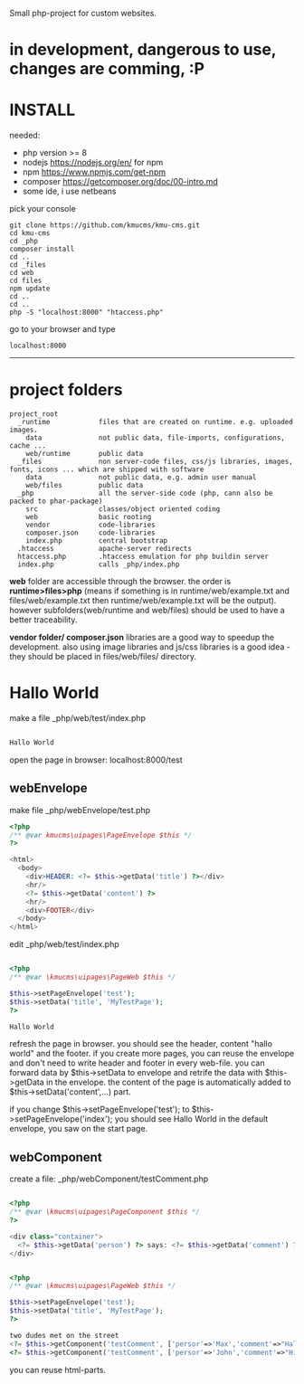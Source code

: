 Small php-project for custom websites.

# in development, dangerous to use, changes are comming, :P

# INSTALL

needed:
-  php   version >= 8
-  nodejs https://nodejs.org/en/ for npm
-  npm https://www.npmjs.com/get-npm
-  composer https://getcomposer.org/doc/00-intro.md
-  some ide, i use netbeans

pick your console

```
git clone https://github.com/kmucms/kmu-cms.git
cd kmu-cms
cd _php
composer install
cd ..
cd _files
cd web
cd files
npm update
cd ..
cd ..
php -S "localhost:8000" "htaccess.php"
```

go to your browser and type

```
localhost:8000
```


---

# project folders

```
project_root
  _runtime            files that are created on runtime. e.g. uploaded images.
    data              not public data, file-imports, configurations, cache ...
    web/runtime       public data
  _files              non server-code files, css/js libraries, images, fonts, icons ... which are shipped with software
    data              not public data, e.g. admin user manual
    web/files         public data
  _php                all the server-side code (php, cann also be packed to phar-package)
    src               classes/object oriented coding
    web               basic rooting
    vendor            code-libraries
    composer.json     code-libraries
    index.php         central bootstrap
  .htaccess           apache-server redirects
  htaccess.php        .htaccess emulation for php buildin server
  index.php           calls _php/index.php
```

**web** folder are accessible through the browser. the order is **runtime>files>php** (means if something is in runtime/web/example.txt and
files/web/example.txt then runtime/web/example.txt will be the output). 
however subfolders(web/runtime and web/files) should be used to have a better traceability. 

**vendor folder/ composer.json** libraries are a good way to speedup the development. 
also using image libraries and js/css libraries is a good idea - they should be placed in files/web/files/ directory.

# Hallo World

make a file _php/web/test/index.php

```php

Hallo World

```

open the page in browser: localhost:8000/test


## webEnvelope

make file _php/webEnvelope/test.php

```php
<?php
/** @var kmucms\uipages\PageEnvelope $this */
?>

<html>
  <body>
    <div>HEADER: <?= $this->getData('title') ?></div>
    <hr/>
    <?= $this->getData('content') ?>  
    <hr/>
    <div>FOOTER</div>
  </body>
</html>

```

edit _php/web/test/index.php 

```php

<?php
/** @var \kmucms\uipages\PageWeb $this */

$this->setPageEnvelope('test');
$this->setData('title', 'MyTestPage');
?>

Hallo World

```

refresh the page in browser. you should see the header, content "hallo world" and the footer.
if you create more pages, you can reuse the envelope and don't need to write header and footer in every web-file.
you can forward data by $this->setData to envelope and retrife the data with $this->getData in the envelope.
the content of the page is automatically added to $this->setData('content',...) part.

if you change $this->setPageEnvelope('test'); to $this->setPageEnvelope('index'); you should see Hallo World in
the default envelope, you saw on the start page.


## webComponent

create a file: _php/webComponent/testComment.php

```php

<?php
/** @var \kmucms\uipages\PageComponent $this */
?>

<div class="container">
  <?= $this->getData('person') ?> says: <?= $this->getData('comment') ?>
</div>

```


```php

<?php
/** @var \kmucms\uipages\PageWeb $this */

$this->setPageEnvelope('test');
$this->setData('title', 'MyTestPage');
?>

two dudes met on the street
<?= $this->getComponent('testComment', ['persor'=>'Max','comment'=>"Hallo, how are u?"]?>
<?= $this->getComponent('testComment', ['persor'=>'John','comment'=>"Hi, I'm fine."]?>

```

you can reuse html-parts.
